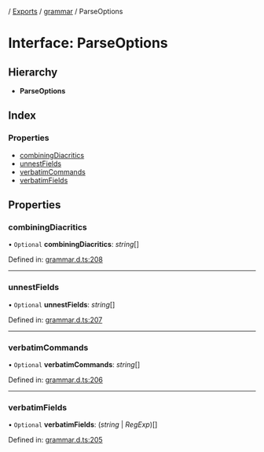 [](../README.md) / [Exports](../modules.md) / [grammar](../modules/grammar.md) / ParseOptions

# Interface: ParseOptions

## Hierarchy

* **ParseOptions**

## Index

### Properties

* [combiningDiacritics](grammar.parseoptions.md#combiningdiacritics)
* [unnestFields](grammar.parseoptions.md#unnestfields)
* [verbatimCommands](grammar.parseoptions.md#verbatimcommands)
* [verbatimFields](grammar.parseoptions.md#verbatimfields)

## Properties

### combiningDiacritics

• `Optional` **combiningDiacritics**: *string*[]

Defined in: [grammar.d.ts:208](https://github.com/retorquere/bibtex-parser/blob/master/grammar.d.ts#L208)

___

### unnestFields

• `Optional` **unnestFields**: *string*[]

Defined in: [grammar.d.ts:207](https://github.com/retorquere/bibtex-parser/blob/master/grammar.d.ts#L207)

___

### verbatimCommands

• `Optional` **verbatimCommands**: *string*[]

Defined in: [grammar.d.ts:206](https://github.com/retorquere/bibtex-parser/blob/master/grammar.d.ts#L206)

___

### verbatimFields

• `Optional` **verbatimFields**: (*string* \| *RegExp*)[]

Defined in: [grammar.d.ts:205](https://github.com/retorquere/bibtex-parser/blob/master/grammar.d.ts#L205)
